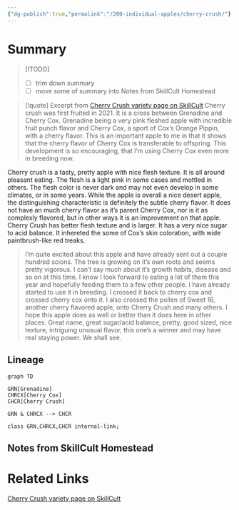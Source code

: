 ```yaml
---
{"dg-publish":true,"permalink":"/200-individual-apples/cherry-crush/"}
---
```


# Summary
> [!TODO]
> - [ ] trim down summary
> - [ ] move some of summary into Notes from SkillCult Homestead

>[!quote] Excerpt from [Cherry Crush variety page on SkillCult](https://skillcult.com/cherry-crush)
>Cherry crush was first fruited in 2021. It is a cross between Grenadine and Cherry Cox. Grenadine being a very pink fleshed apple with incredible fruit punch flavor and Cherry Cox, a sport of Cox’s Orange Pippin, with a cherry flavor. This is an important apple to me in that it shows that the cherry flavor of Cherry Cox is transferable to offspring. This development is so encouraging, that I’m using Cherry Cox even more in breeding now.
>
Cherry crush is a tasty, pretty apple with nice flesh texture. It is all around pleasant eating. The flesh is a light pink in some cases and mottled in others. The flesh color is never dark and may not even develop in some climates, or in some years. While the apple is overall a nice desert apple, the distinguishing characteristic is definitely the subtle cherry flavor. It does not have an much cherry flavor as it’s parent Cherry Cox, nor is it as complexly flavored, but in other ways it is an improvement on that apple. Cherry Crush has better flesh texture and is larger. It has a very nice sugar to acid balance. It inhereted the some of Cox’s skin coloration, with wide paintbrush-like red treaks.
>
>I’m quite excited about this apple and have already sent out a couple hundred scions. The tree is growing on it’s own roots and seems pretty vigorous. I can’t say much about it’s growth habits, disease and so on at this time. I know I look forward to eating a lot of them this year and hopefully feeding them to a few other people. I have already started to use it in breeding. I crossed it back to cherry cox and crossed cherry cox onto it. I also crossed the pollen of Sweet 16, another cherry flavored apple, onto Cherry Crush and many others. I hope this apple does as well or better than it does here in other places. Great name, great sugar/acid balance, pretty, good sized, nice texture, intriguing unusual flavor, this one’s a winner and may have real staying power. We shall see.

## Lineage

```mermaid
graph TD

GRN[Grenadine]
CHRCX[Cherry Cox]
CHCR[Cherry Crush]

GRN & CHRCX --> CHCR

class GRN,CHRCX,CHCR internal-link;
```

## Notes from SkillCult Homestead


# Related Links
[Cherry Crush variety page on SkillCult](https://skillcult.com/cherry-crush)


